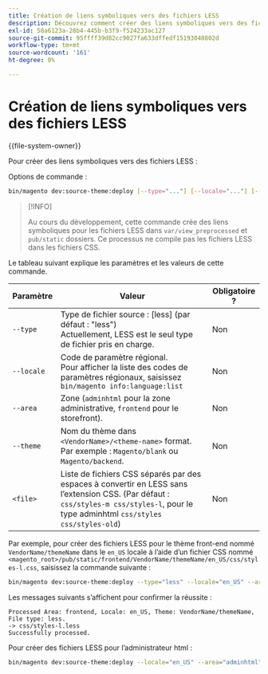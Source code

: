 ```yaml
---
title: Création de liens symboliques vers des fichiers LESS
description: Découvrez comment créer des liens symboliques vers des fichiers LESS.
exl-id: 58a6123a-28b4-445b-b3f9-f524233ac127
source-git-commit: 95ffff39d82cc9027fa633dffedf15193040802d
workflow-type: tm+mt
source-wordcount: '161'
ht-degree: 0%

---
```


# Création de liens symboliques vers des fichiers LESS

{{file-system-owner}}

Pour créer des liens symboliques vers des fichiers LESS :

Options de commande :

```bash
bin/magento dev:source-theme:deploy [--type="..."] [--locale="..."] [--area="..."] [--theme="..."] [file1] ... [fileN]
```

>[!INFO]
>
>Au cours du développement, cette commande crée des liens symboliques pour les fichiers LESS dans `var/view_preprocessed` et `pub/static` dossiers. Ce processus ne compile pas les fichiers LESS dans les fichiers CSS.

Le tableau suivant explique les paramètres et les valeurs de cette commande.

| Paramètre | Valeur | Obligatoire ? |
| --------- | ----- | --------- |
| `--type` | Type de fichier source : [less] (par défaut : &quot;less&quot;)<br>Actuellement, LESS est le seul type de fichier pris en charge. | Non |
| `--locale` | Code de paramètre régional.<br>Pour afficher la liste des codes de paramètres régionaux, saisissez `bin/magento info:language:list` | Non |
| `--area` | Zone (`adminhtml` pour la zone administrative, `frontend` pour le storefront). | Non |
| `--theme` | Nom du thème dans `<VendorName>/<theme-name>` format. Par exemple : `Magento/blank` ou `Magento/backend`. | Non |
| `<file>` | Liste de fichiers CSS séparés par des espaces à convertir en LESS sans l’extension CSS. (Par défaut : `css/styles-m css/styles-l`, pour le type adminhtml `css/styles css/styles-old`) | Non |

Par exemple, pour créer des fichiers LESS pour le thème front-end nommé `VendorName/themeName` dans le `en_US` locale à l’aide d’un fichier CSS nommé `<magento_root>/pub/static/frontend/VendorName/themeName/en_US/css/styles-l.css`, saisissez la commande suivante :

```bash
bin/magento dev:source-theme:deploy --type="less" --locale="en_US" --area="frontend" --theme="VendorName/themeName" css/styles-l
```

Les messages suivants s’affichent pour confirmer la réussite :

```terminal
Processed Area: frontend, Locale: en_US, Theme: VendorName/themeName, File type: less.
-> css/styles-l.less
Successfully processed.
```

Pour créer des fichiers LESS pour l’administrateur html :

```bash
bin/magento dev:source-theme:deploy --locale="en_US" --area="adminhtml" --theme="Magento/backend" css/styles css/styles-old
```
